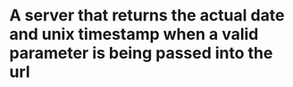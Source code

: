 # A server that returns the actual date and unix timestamp when a valid parameter is being passed into the url
